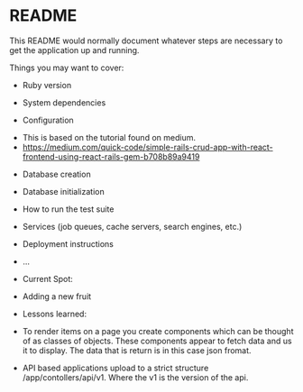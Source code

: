 # README

This README would normally document whatever steps are necessary to get the
application up and running.

Things you may want to cover:

* Ruby version

* System dependencies

* Configuration
- This is based on the tutorial found on medium.
- https://medium.com/quick-code/simple-rails-crud-app-with-react-frontend-using-react-rails-gem-b708b89a9419

* Database creation

* Database initialization

* How to run the test suite

* Services (job queues, cache servers, search engines, etc.)

* Deployment instructions

* ...

* Current Spot:
- Adding a new fruit

* Lessons learned:
- To render items on a page you create components which can be thought of as classes of objects. These components appear to fetch data and us it to display. The data that is return is in this case json fromat.

- API based applications upload to a strict structure /app/contollers/api/v1. Where the v1 is the version of the api. 
